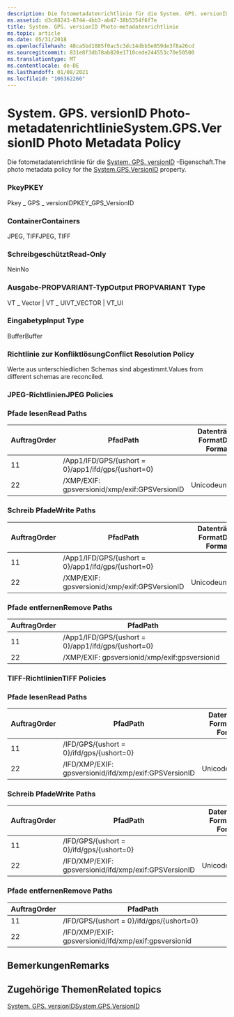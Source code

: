 ```yaml
---
description: Die fotometadatenrichtlinie für die System. GPS. versionID-Eigenschaft.
ms.assetid: d3c88243-8744-4bb3-ab47-38b5354f6f7e
title: System. GPS. versionID Photo-metadatenrichtlinie
ms.topic: article
ms.date: 05/31/2018
ms.openlocfilehash: 48ca5bd1885f0ac5c3dc14dbb5e859de3f8a26cd
ms.sourcegitcommit: 831e8f3db78ab820e1710cede244553c70e50500
ms.translationtype: MT
ms.contentlocale: de-DE
ms.lasthandoff: 01/08/2021
ms.locfileid: "106362266"
---
```

# <a name="systemgpsversionid-photo-metadata-policy"></a><span data-ttu-id="fffe8-103">System. GPS. versionID Photo-metadatenrichtlinie</span><span class="sxs-lookup"><span data-stu-id="fffe8-103">System.GPS.VersionID Photo Metadata Policy</span></span>

<span data-ttu-id="fffe8-104">Die fotometadatenrichtlinie für die [System. GPS. versionID](../properties/props-system-gps-versionid.md) -Eigenschaft.</span><span class="sxs-lookup"><span data-stu-id="fffe8-104">The photo metadata policy for the [System.GPS.VersionID](../properties/props-system-gps-versionid.md) property.</span></span>

### <a name="pkey"></a><span data-ttu-id="fffe8-105">Pkey</span><span class="sxs-lookup"><span data-stu-id="fffe8-105">PKEY</span></span>

<span data-ttu-id="fffe8-106">Pkey \_ GPS \_ versionID</span><span class="sxs-lookup"><span data-stu-id="fffe8-106">PKEY\_GPS\_VersionID</span></span>

### <a name="containers"></a><span data-ttu-id="fffe8-107">Container</span><span class="sxs-lookup"><span data-stu-id="fffe8-107">Containers</span></span>

<span data-ttu-id="fffe8-108">JPEG, TIFF</span><span class="sxs-lookup"><span data-stu-id="fffe8-108">JPEG, TIFF</span></span>

### <a name="read-only"></a><span data-ttu-id="fffe8-109">Schreibgeschützt</span><span class="sxs-lookup"><span data-stu-id="fffe8-109">Read-Only</span></span>

<span data-ttu-id="fffe8-110">Nein</span><span class="sxs-lookup"><span data-stu-id="fffe8-110">No</span></span>

### <a name="output-propvariant-type"></a><span data-ttu-id="fffe8-111">Ausgabe-PROPVARIANT-Typ</span><span class="sxs-lookup"><span data-stu-id="fffe8-111">Output PROPVARIANT Type</span></span>

<span data-ttu-id="fffe8-112">VT \_ Vector \| VT \_ UI</span><span class="sxs-lookup"><span data-stu-id="fffe8-112">VT\_VECTOR \| VT\_UI</span></span>

### <a name="input-type"></a><span data-ttu-id="fffe8-113">Eingabetyp</span><span class="sxs-lookup"><span data-stu-id="fffe8-113">Input Type</span></span>

<span data-ttu-id="fffe8-114">Buffer</span><span class="sxs-lookup"><span data-stu-id="fffe8-114">Buffer</span></span>

### <a name="conflict-resolution-policy"></a><span data-ttu-id="fffe8-115">Richtlinie zur Konfliktlösung</span><span class="sxs-lookup"><span data-stu-id="fffe8-115">Conflict Resolution Policy</span></span>

<span data-ttu-id="fffe8-116">Werte aus unterschiedlichen Schemas sind abgestimmt.</span><span class="sxs-lookup"><span data-stu-id="fffe8-116">Values from different schemas are reconciled.</span></span>

### <a name="jpeg-policies"></a><span data-ttu-id="fffe8-117">JPEG-Richtlinien</span><span class="sxs-lookup"><span data-stu-id="fffe8-117">JPEG Policies</span></span>

### <a name="read-paths"></a><span data-ttu-id="fffe8-118">Pfade lesen</span><span class="sxs-lookup"><span data-stu-id="fffe8-118">Read Paths</span></span>



| <span data-ttu-id="fffe8-119">Auftrag</span><span class="sxs-lookup"><span data-stu-id="fffe8-119">Order</span></span> | <span data-ttu-id="fffe8-120">Pfad</span><span class="sxs-lookup"><span data-stu-id="fffe8-120">Path</span></span>                     | <span data-ttu-id="fffe8-121">Datenträger Format</span><span class="sxs-lookup"><span data-stu-id="fffe8-121">Disk Format</span></span> |
|-------|--------------------------|-------------|
| <span data-ttu-id="fffe8-122">1</span><span class="sxs-lookup"><span data-stu-id="fffe8-122">1</span></span>     | <span data-ttu-id="fffe8-123">/App1/IFD/GPS/{ushort = 0}</span><span class="sxs-lookup"><span data-stu-id="fffe8-123">/app1/ifd/gps/{ushort=0}</span></span> |             |
| <span data-ttu-id="fffe8-124">2</span><span class="sxs-lookup"><span data-stu-id="fffe8-124">2</span></span>     | <span data-ttu-id="fffe8-125">/XMP/EXIF: gpsversionid</span><span class="sxs-lookup"><span data-stu-id="fffe8-125">/xmp/exif:GPSVersionID</span></span>   | <span data-ttu-id="fffe8-126">Unicode</span><span class="sxs-lookup"><span data-stu-id="fffe8-126">unicode</span></span>     |



 

### <a name="write-paths"></a><span data-ttu-id="fffe8-127">Schreib Pfade</span><span class="sxs-lookup"><span data-stu-id="fffe8-127">Write Paths</span></span>



| <span data-ttu-id="fffe8-128">Auftrag</span><span class="sxs-lookup"><span data-stu-id="fffe8-128">Order</span></span> | <span data-ttu-id="fffe8-129">Pfad</span><span class="sxs-lookup"><span data-stu-id="fffe8-129">Path</span></span>                     | <span data-ttu-id="fffe8-130">Datenträger Format</span><span class="sxs-lookup"><span data-stu-id="fffe8-130">Disk Format</span></span> |
|-------|--------------------------|-------------|
| <span data-ttu-id="fffe8-131">1</span><span class="sxs-lookup"><span data-stu-id="fffe8-131">1</span></span>     | <span data-ttu-id="fffe8-132">/App1/IFD/GPS/{ushort = 0}</span><span class="sxs-lookup"><span data-stu-id="fffe8-132">/app1/ifd/gps/{ushort=0}</span></span> |             |
| <span data-ttu-id="fffe8-133">2</span><span class="sxs-lookup"><span data-stu-id="fffe8-133">2</span></span>     | <span data-ttu-id="fffe8-134">/XMP/EXIF: gpsversionid</span><span class="sxs-lookup"><span data-stu-id="fffe8-134">/xmp/exif:GPSVersionID</span></span>   | <span data-ttu-id="fffe8-135">Unicode</span><span class="sxs-lookup"><span data-stu-id="fffe8-135">unicode</span></span>     |



 

### <a name="remove-paths"></a><span data-ttu-id="fffe8-136">Pfade entfernen</span><span class="sxs-lookup"><span data-stu-id="fffe8-136">Remove Paths</span></span>



| <span data-ttu-id="fffe8-137">Auftrag</span><span class="sxs-lookup"><span data-stu-id="fffe8-137">Order</span></span> | <span data-ttu-id="fffe8-138">Pfad</span><span class="sxs-lookup"><span data-stu-id="fffe8-138">Path</span></span>                     |
|-------|--------------------------|
| <span data-ttu-id="fffe8-139">1</span><span class="sxs-lookup"><span data-stu-id="fffe8-139">1</span></span>     | <span data-ttu-id="fffe8-140">/App1/IFD/GPS/{ushort = 0}</span><span class="sxs-lookup"><span data-stu-id="fffe8-140">/app1/ifd/gps/{ushort=0}</span></span> |
| <span data-ttu-id="fffe8-141">2</span><span class="sxs-lookup"><span data-stu-id="fffe8-141">2</span></span>     | <span data-ttu-id="fffe8-142">/XMP/EXIF: gpsversionid</span><span class="sxs-lookup"><span data-stu-id="fffe8-142">/xmp/exif:gpsversionid</span></span>   |



 

### <a name="tiff-policies"></a><span data-ttu-id="fffe8-143">TIFF-Richtlinien</span><span class="sxs-lookup"><span data-stu-id="fffe8-143">TIFF Policies</span></span>

### <a name="read-paths"></a><span data-ttu-id="fffe8-144">Pfade lesen</span><span class="sxs-lookup"><span data-stu-id="fffe8-144">Read Paths</span></span>



| <span data-ttu-id="fffe8-145">Auftrag</span><span class="sxs-lookup"><span data-stu-id="fffe8-145">Order</span></span> | <span data-ttu-id="fffe8-146">Pfad</span><span class="sxs-lookup"><span data-stu-id="fffe8-146">Path</span></span>                       | <span data-ttu-id="fffe8-147">Datenträger Format</span><span class="sxs-lookup"><span data-stu-id="fffe8-147">Disk Format</span></span> |
|-------|----------------------------|-------------|
| <span data-ttu-id="fffe8-148">1</span><span class="sxs-lookup"><span data-stu-id="fffe8-148">1</span></span>     | <span data-ttu-id="fffe8-149">/IFD/GPS/{ushort = 0}</span><span class="sxs-lookup"><span data-stu-id="fffe8-149">/ifd/gps/{ushort=0}</span></span>        |             |
| <span data-ttu-id="fffe8-150">2</span><span class="sxs-lookup"><span data-stu-id="fffe8-150">2</span></span>     | <span data-ttu-id="fffe8-151">/IFD/XMP/EXIF: gpsversionid</span><span class="sxs-lookup"><span data-stu-id="fffe8-151">/ifd/xmp/exif:GPSVersionID</span></span> | <span data-ttu-id="fffe8-152">Unicode</span><span class="sxs-lookup"><span data-stu-id="fffe8-152">unicode</span></span>     |



 

### <a name="write-paths"></a><span data-ttu-id="fffe8-153">Schreib Pfade</span><span class="sxs-lookup"><span data-stu-id="fffe8-153">Write Paths</span></span>



| <span data-ttu-id="fffe8-154">Auftrag</span><span class="sxs-lookup"><span data-stu-id="fffe8-154">Order</span></span> | <span data-ttu-id="fffe8-155">Pfad</span><span class="sxs-lookup"><span data-stu-id="fffe8-155">Path</span></span>                       | <span data-ttu-id="fffe8-156">Datenträger Format</span><span class="sxs-lookup"><span data-stu-id="fffe8-156">Disk Format</span></span> |
|-------|----------------------------|-------------|
| <span data-ttu-id="fffe8-157">1</span><span class="sxs-lookup"><span data-stu-id="fffe8-157">1</span></span>     | <span data-ttu-id="fffe8-158">/IFD/GPS/{ushort = 0}</span><span class="sxs-lookup"><span data-stu-id="fffe8-158">/ifd/gps/{ushort=0}</span></span>        |             |
| <span data-ttu-id="fffe8-159">2</span><span class="sxs-lookup"><span data-stu-id="fffe8-159">2</span></span>     | <span data-ttu-id="fffe8-160">/IFD/XMP/EXIF: gpsversionid</span><span class="sxs-lookup"><span data-stu-id="fffe8-160">/ifd/xmp/exif:GPSVersionID</span></span> | <span data-ttu-id="fffe8-161">Unicode</span><span class="sxs-lookup"><span data-stu-id="fffe8-161">unicode</span></span>     |



 

### <a name="remove-paths"></a><span data-ttu-id="fffe8-162">Pfade entfernen</span><span class="sxs-lookup"><span data-stu-id="fffe8-162">Remove Paths</span></span>



| <span data-ttu-id="fffe8-163">Auftrag</span><span class="sxs-lookup"><span data-stu-id="fffe8-163">Order</span></span> | <span data-ttu-id="fffe8-164">Pfad</span><span class="sxs-lookup"><span data-stu-id="fffe8-164">Path</span></span>                       |
|-------|----------------------------|
| <span data-ttu-id="fffe8-165">1</span><span class="sxs-lookup"><span data-stu-id="fffe8-165">1</span></span>     | <span data-ttu-id="fffe8-166">/IFD/GPS/{ushort = 0}</span><span class="sxs-lookup"><span data-stu-id="fffe8-166">/ifd/gps/{ushort=0}</span></span>        |
| <span data-ttu-id="fffe8-167">2</span><span class="sxs-lookup"><span data-stu-id="fffe8-167">2</span></span>     | <span data-ttu-id="fffe8-168">/IFD/XMP/EXIF: gpsversionid</span><span class="sxs-lookup"><span data-stu-id="fffe8-168">/ifd/xmp/exif:gpsversionid</span></span> |



 

## <a name="remarks"></a><span data-ttu-id="fffe8-169">Bemerkungen</span><span class="sxs-lookup"><span data-stu-id="fffe8-169">Remarks</span></span>

## <a name="related-topics"></a><span data-ttu-id="fffe8-170">Zugehörige Themen</span><span class="sxs-lookup"><span data-stu-id="fffe8-170">Related topics</span></span>

<dl> <dt>

[<span data-ttu-id="fffe8-171">System. GPS. versionID</span><span class="sxs-lookup"><span data-stu-id="fffe8-171">System.GPS.VersionID</span></span>](../properties/props-system-gps-versionid.md)
</dt> </dl>

 

 
